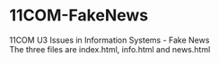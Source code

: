 # 11COM-FakeNews
11COM U3 Issues in Information Systems - Fake News <br>
The three files are index.html, info.html and news.html
